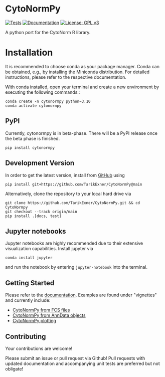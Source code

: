 # CytoNormPy

[![Tests][badge-tests]][link-tests]
[![Documentation][badge-docs]][link-docs]
[![License: GPL v3](https://img.shields.io/badge/License-GPLv3-blue.svg)](https://www.gnu.org/licenses/gpl-3.0)

[badge-tests]: https://img.shields.io/github/actions/workflow/status/TarikExner/CytoNormPy/pytest.yml?branch=main
[link-tests]: https://github.com/TarikExner/CytoNormPy/actions/workflows/pytest.yml
[badge-docs]: https://img.shields.io/readthedocs/cytonormpy

A python port for the CytoNorm R library.

# Installation

It is recommended to choose conda as your package manager. Conda can be obtained, e.g., by installing the Miniconda distribution. For detailed instructions, please refer to the respective documentation.

With conda installed, open your terminal and create a new environment by executing the following commands::

    conda create -n cytonormpy python=3.10
    conda activate cytonormpy

## PyPI

Currently, cytonormpy is in beta-phase. There will be a PyPI release once the beta phase is finished.

    pip install cytonormpy


## Development Version

In order to get the latest version, install from [GitHub](https://github.com/TarikExner/CytoNormPy) using
    
    pip install git+https://github.com/TarikExner/CytoNormPy@main

Alternatively, clone the repository to your local hard drive via

    git clone https://github.com/TarikExner/CytoNormPy.git && cd CytoNormpy
    git checkout --track origin/main
    pip install .[docs, test]

## Jupyter notebooks

Jupyter notebooks are highly recommended due to their extensive visualization capabilities. Install jupyter via

    conda install jupyter

and run the notebook by entering `jupyter-notebook` into the terminal.

## Getting Started

Please refer to the [documentation][link-docs]. Examples are found under "vignettes" and currently include:
- [CytoNormPy from FCS files][link-docs-fcs-vignette]
- [CytoNormPy from AnnData objects][link-docs-anndata-vignette]
- [CytoNormPy plotting][link-docs-plotting-vignette]

## Contributing

Your contributions are welcome!

Please submit an issue or pull request via Github! Pull requests with updated documentation and accompanying unit tests are preferred but not obligate!


[link-docs]: https://cytonormpy.readthedocs.io
[link-docs-fcs-vignette]: https://cytonormpy.readthedocs.io/en/latest/vignettes/cnp_fcs_file.html
[link-docs-anndata-vignette]: https://cytonormpy.readthedocs.io/en/latest/vignettes/cnp_anndata.html
[link-docs-plotting-vignette]: https://cytonormpy.readthedocs.io/en/latest/vignettes/cnp_plotting.html
